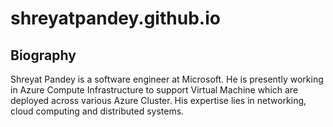 # shreyatpandey.github.io
## Biography
Shreyat Pandey is a software engineer at Microsoft. He is presently working in Azure Compute Infrastructure to support Virtual Machine which are deployed across various Azure Cluster.
His expertise lies in networking, cloud computing and distributed systems.
